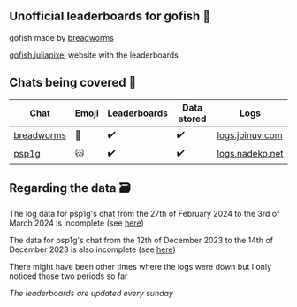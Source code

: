 ## Unofficial leaderboards for gofish 🥇
gofish made by [breadworms](https://www.twitch.tv/breadworms)

[gofish.juliapixel](https://gofish.juliapixel.com/) website with the leaderboards

## Chats being covered 👥
| Chat | Emoji | Leaderboards | Data stored | Logs |
|---| --- | --- | --- | --- |
| [breadworms](https://www.twitch.tv/breadworms) | 🍞 | ✔️ | ✔️ | [logs.joinuv.com](https://logs.joinuv.com/?channel=breadworms&username=gofishgame) |
| [psp1g](https://www.twitch.tv/psp1g) | 🐱 | ✔️ | ✔️ | [logs.nadeko.net](https://logs.nadeko.net/?channel=psp1g&username=gofishgame) |

## Regarding the data 🗃️
The log data for psp1g's chat from the 27th of February 2024 to the 3rd of March 2024 is incomplete (see [here](https://logs.nadeko.net/channel/psp1g/2024/2/28))

The data for psp1g's chat from the 12th of December 2023 to the 14th of December 2023  is also incomplete (see [here](https://logs.nadeko.net/channel/psp1g/2023/12/13))

There might have been other times where the logs were down but I only noticed those two periods so far

_The leaderboards are updated every sunday_